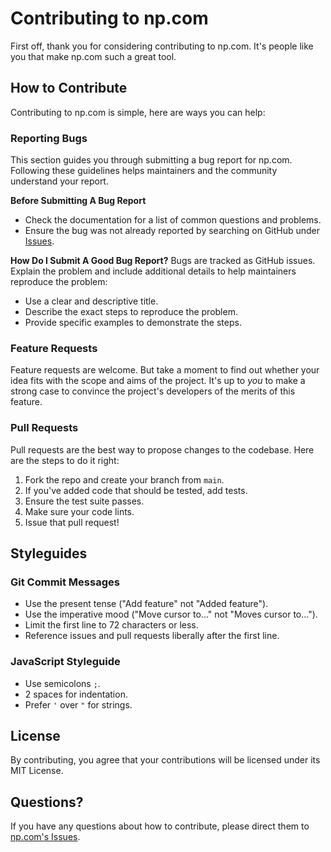 # Contributing to np.com

First off, thank you for considering contributing to np.com. It's people like you that make np.com such a great tool.

## How to Contribute

Contributing to np.com is simple, here are ways you can help:

### Reporting Bugs

This section guides you through submitting a bug report for np.com. Following these guidelines helps maintainers and the community understand your report.

**Before Submitting A Bug Report**
- Check the documentation for a list of common questions and problems.
- Ensure the bug was not already reported by searching on GitHub under [Issues](https://github.com/pradhann/np/issues).

**How Do I Submit A Good Bug Report?**
Bugs are tracked as GitHub issues. Explain the problem and include additional details to help maintainers reproduce the problem:
- Use a clear and descriptive title.
- Describe the exact steps to reproduce the problem.
- Provide specific examples to demonstrate the steps.

### Feature Requests

Feature requests are welcome. But take a moment to find out whether your idea fits with the scope and aims of the project. It's up to *you* to make a strong case to convince the project's developers of the merits of this feature.

### Pull Requests

Pull requests are the best way to propose changes to the codebase. Here are the steps to do it right:

1. Fork the repo and create your branch from `main`.
2. If you've added code that should be tested, add tests.
3. Ensure the test suite passes.
4. Make sure your code lints.
5. Issue that pull request!

## Styleguides

### Git Commit Messages

- Use the present tense ("Add feature" not "Added feature").
- Use the imperative mood ("Move cursor to..." not "Moves cursor to...").
- Limit the first line to 72 characters or less.
- Reference issues and pull requests liberally after the first line.

### JavaScript Styleguide

- Use semicolons `;`.
- 2 spaces for indentation.
- Prefer `'` over `"` for strings.

## License

By contributing, you agree that your contributions will be licensed under its MIT License.

## Questions?

If you have any questions about how to contribute, please direct them to [np.com's Issues](https://github.com/pradhann/np/issues).
